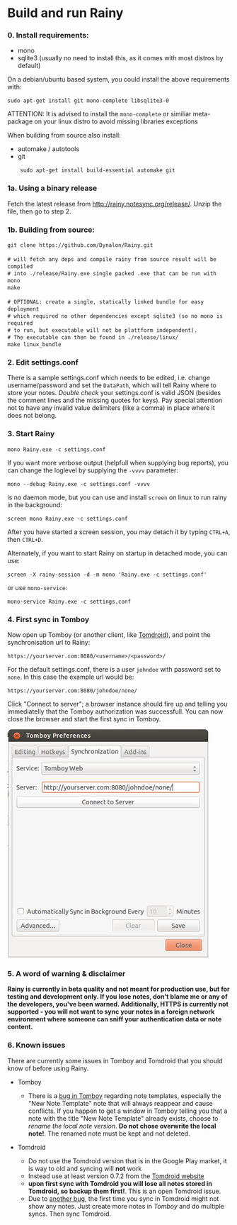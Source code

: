 Build and run Rainy
===================

### 0. Install requirements:
  * mono
  * sqlite3 (usually no need to install this, as it comes with most distros by default)
  
On a debian/ubuntu based system, you could install the above requirements with:

	sudo apt-get install git mono-complete libsqlite3-0

ATTENTION: It is advised to install the `mono-complete` or similiar meta-package on your linux distro to avoid missing libraries exceptions

When building from source also install:

  * automake / autotools
  * git

```
	sudo apt-get install build-essential automake git
```

### 1a. Using a binary release

Fetch the latest release from <http://rainy.notesync.org/release/>. Unzip the file, then go to step 2.

### 1b. Building from source: 

	git clone https://github.com/Dynalon/Rainy.git

	# will fetch any deps and compile rainy from source result will be compiled
	# into ./release/Rainy.exe single packed .exe that can be run with mono
	make

	# OPTIONAL: create a single, statically linked bundle for easy deployment
	# which required no other dependencies except sqlite3 (so no mono is required
	# to run, but executable will not be plattform independent).
	# The executable can then be found in ./release/linux/
	make linux_bundle 

### 2. Edit settings.conf

There is a sample settings.conf which needs to be edited, i.e. change username/password and set the `DataPath`, which will tell Rainy where to store your notes. _Double check_ your settings.conf is valid JSON (besides the comment lines and the missing quotes for keys). Pay special attention not to have any invalid value delimiters (like a comma) in place where it does not belong.

### 3. Start Rainy

	mono Rainy.exe -c settings.conf

If you want more verbose output (helpfull when supplying bug reports), you can change the loglevel by supplying the `-vvvv` parameter:

	mono --debug Rainy.exe -c settings.conf -vvvv

is no daemon mode, but you can use and install `screen` on linux to run rainy in the background:

	screen mono Rainy.exe -c settings.conf

After you have started a screen session, you may detach it by typing `CTRL+A`, then `CTRL+D`.

Alternately, if you want to start Rainy on startup in detached mode, you can use:

	screen -X rainy-session -d -m mono 'Rainy.exe -c settings.conf'

or use `mono-service`:

	mono-service Rainy.exe -c settings.conf 

### 4. First sync in Tomboy

Now open up Tomboy (or another client, like [Tomdroid][tomdroid]), and point the synchronisation url to Rainy:

	https://yourserver.com:8080/<username>/<password>/

For the default settings.conf, there is a user `johndoe` with password set to `none`. In this case the example url would be:

	https://yourserver.com:8080/johndoe/none/

Click "Connect to server"; a browser instance should fire up and telling you immediatelly that the Tomboy authorization was successfull. You can now close the browser and start the first sync in Tomboy.

![](tomboy-url.png "Sample configuration in Tomboy")

### 5. A word of warning & disclaimer

**Rainy is currently in beta quality and not meant for production use, but for testing and development only. If you lose notes, don't blame me or any of the developers, you've been warned. Additionally, HTTPS is currently not supported - you will not want to sync your notes in a foreign network environment where someone can sniff your authentication data or note content.**

### 6. Known issues

There are currently some issues in Tomboy and Tomdroid that you should know of before using Rainy.

* Tomboy
  * There is a [bug in Tomboy][tomboy-bug-1] regarding note templates, especially the "New Note Template" note that will always reappear and cause conflicts. If you happen to get a window in Tomboy telling you that a note with the title "New Note Template" already exists, choose to *rename the local note version*. **Do not chose overwrite the local note!**. The renamed note must be kept and not deleted.

* Tomdroid
  * Do not use the Tomdroid version that is in the Google Play market, it is way to old and syncing will __not__ work
  * Instead use at least version 0.7.2 from the [Tomdroid website][tomdroid]
  * __upon first sync with Tomdroid you will lose all notes stored in Tomdroid, so backup them first!__. This is an open Tomdroid issue.
  * Due to [another bug][tomdroid-bug-2], the first time you sync in Tomdroid might not show any notes. Just create more notes in *Tomboy* and do multiple syncs. Then sync Tomdroid.

  [tomdroid]: https://launchpad.net/tomdroid
  [tomboy-bug-1]: https://bugzilla.gnome.org/show_bug.cgi?id=665679
  [tomdroid-bug-1]: https://bugs.launchpad.net/tomdroid/+bug/1074602
  [tomdroid-bug-2]: https://bugs.launchpad.net/tomdroid/+bug/1074676
